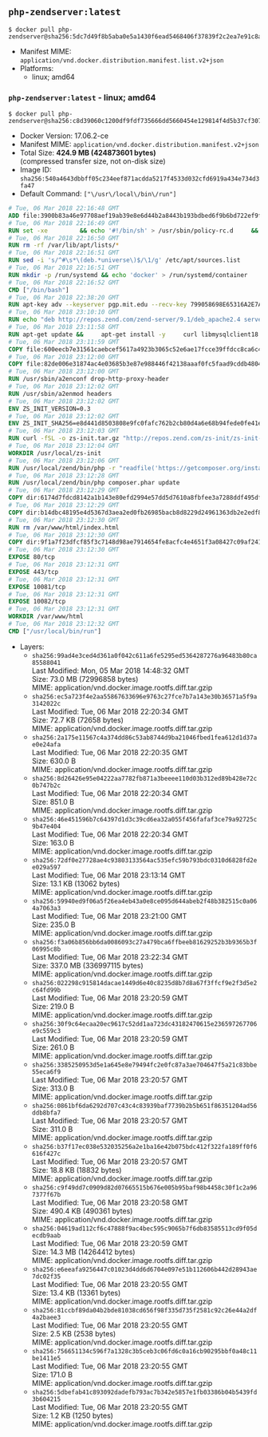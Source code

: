 ## `php-zendserver:latest`

```console
$ docker pull php-zendserver@sha256:5dc7d49f8b5aba0e5a1430f6ead5468406f37839f2c2ea7e91c8ac8f26092aaa
```

-	Manifest MIME: `application/vnd.docker.distribution.manifest.list.v2+json`
-	Platforms:
	-	linux; amd64

### `php-zendserver:latest` - linux; amd64

```console
$ docker pull php-zendserver@sha256:c8d39060c1200df9fdf735666dd5660454e129814f4d5b37cf307cea1c7a20fb
```

-	Docker Version: 17.06.2-ce
-	Manifest MIME: `application/vnd.docker.distribution.manifest.v2+json`
-	Total Size: **424.9 MB (424873601 bytes)**  
	(compressed transfer size, not on-disk size)
-	Image ID: `sha256:540a4643dbbff05c234eef871acdda5217f4533d032cfd6919a434e734d3fa47`
-	Default Command: `["\/usr\/local\/bin\/run"]`

```dockerfile
# Tue, 06 Mar 2018 22:16:48 GMT
ADD file:3900b83a46e97708aef19ab39e8e6d44b2a8443b193bdbed6f9b6bd722ef9f7f in / 
# Tue, 06 Mar 2018 22:16:49 GMT
RUN set -xe 		&& echo '#!/bin/sh' > /usr/sbin/policy-rc.d 	&& echo 'exit 101' >> /usr/sbin/policy-rc.d 	&& chmod +x /usr/sbin/policy-rc.d 		&& dpkg-divert --local --rename --add /sbin/initctl 	&& cp -a /usr/sbin/policy-rc.d /sbin/initctl 	&& sed -i 's/^exit.*/exit 0/' /sbin/initctl 		&& echo 'force-unsafe-io' > /etc/dpkg/dpkg.cfg.d/docker-apt-speedup 		&& echo 'DPkg::Post-Invoke { "rm -f /var/cache/apt/archives/*.deb /var/cache/apt/archives/partial/*.deb /var/cache/apt/*.bin || true"; };' > /etc/apt/apt.conf.d/docker-clean 	&& echo 'APT::Update::Post-Invoke { "rm -f /var/cache/apt/archives/*.deb /var/cache/apt/archives/partial/*.deb /var/cache/apt/*.bin || true"; };' >> /etc/apt/apt.conf.d/docker-clean 	&& echo 'Dir::Cache::pkgcache ""; Dir::Cache::srcpkgcache "";' >> /etc/apt/apt.conf.d/docker-clean 		&& echo 'Acquire::Languages "none";' > /etc/apt/apt.conf.d/docker-no-languages 		&& echo 'Acquire::GzipIndexes "true"; Acquire::CompressionTypes::Order:: "gz";' > /etc/apt/apt.conf.d/docker-gzip-indexes 		&& echo 'Apt::AutoRemove::SuggestsImportant "false";' > /etc/apt/apt.conf.d/docker-autoremove-suggests
# Tue, 06 Mar 2018 22:16:50 GMT
RUN rm -rf /var/lib/apt/lists/*
# Tue, 06 Mar 2018 22:16:51 GMT
RUN sed -i 's/^#\s*\(deb.*universe\)$/\1/g' /etc/apt/sources.list
# Tue, 06 Mar 2018 22:16:51 GMT
RUN mkdir -p /run/systemd && echo 'docker' > /run/systemd/container
# Tue, 06 Mar 2018 22:16:52 GMT
CMD ["/bin/bash"]
# Tue, 06 Mar 2018 22:38:20 GMT
RUN apt-key adv --keyserver pgp.mit.edu --recv-key 799058698E65316A2E7A4FF42EAE1437F7D2C623
# Tue, 06 Mar 2018 23:10:10 GMT
RUN echo "deb http://repos.zend.com/zend-server/9.1/deb_apache2.4 server non-free" >> /etc/apt/sources.list.d/zend-server.list
# Tue, 06 Mar 2018 23:11:58 GMT
RUN apt-get update &&     apt-get install -y     curl libmysqlclient18 unzip git zend-server-php-7.1=9.1.2+b144 &&     apt-get clean &&     /usr/local/zend/bin/zendctl.sh stop
# Tue, 06 Mar 2018 23:11:59 GMT
COPY file:600eecb7e31561caebcef5617a4923b3065c52e6ae17fcce39ffdcc8ca6c41db in /etc/ 
# Tue, 06 Mar 2018 23:12:00 GMT
COPY file:82de006e31874ac4e03685b3e87e988446f42138aaaf0fc5faad9cddb48040ba in /etc/apache2/conf-available 
# Tue, 06 Mar 2018 23:12:00 GMT
RUN /usr/sbin/a2enconf drop-http-proxy-header
# Tue, 06 Mar 2018 23:12:02 GMT
RUN /usr/sbin/a2enmod headers
# Tue, 06 Mar 2018 23:12:02 GMT
ENV ZS_INIT_VERSION=0.3
# Tue, 06 Mar 2018 23:12:02 GMT
ENV ZS_INIT_SHA256=e8d441d8503808e9fc0fafc762b2cb80d4a6e68b94fede0fe41efdeac10800cb
# Tue, 06 Mar 2018 23:12:03 GMT
RUN curl -fSL -o zs-init.tar.gz "http://repos.zend.com/zs-init/zs-init-docker-${ZS_INIT_VERSION}.tar.gz"     && echo "${ZS_INIT_SHA256} *zs-init.tar.gz" | sha256sum -c -     && mkdir /usr/local/zs-init     && tar xzf zs-init.tar.gz --strip-components=1 -C /usr/local/zs-init     && rm zs-init.tar.gz
# Tue, 06 Mar 2018 23:12:04 GMT
WORKDIR /usr/local/zs-init
# Tue, 06 Mar 2018 23:12:06 GMT
RUN /usr/local/zend/bin/php -r "readfile('https://getcomposer.org/installer');" | /usr/local/zend/bin/php
# Tue, 06 Mar 2018 23:12:28 GMT
RUN /usr/local/zend/bin/php composer.phar update
# Tue, 06 Mar 2018 23:12:29 GMT
COPY dir:6174d7fdcd8142a1b143e80efd2994e57dd5d7610a8fbfee3a7288ddf495dfdf in /usr/local/bin 
# Tue, 06 Mar 2018 23:12:29 GMT
COPY dir:b14dbc48195e4d5367d3aea2ed0fb26985bacb8d8229d24961363db2e2edf8f0 in /usr/local/zend/var/plugins/ 
# Tue, 06 Mar 2018 23:12:30 GMT
RUN rm /var/www/html/index.html
# Tue, 06 Mar 2018 23:12:30 GMT
COPY dir:9f1a7f23dfcf85f3c7148d98ae7914654fe8acfc4e4651f3a08427c09af24198 in /var/www/html 
# Tue, 06 Mar 2018 23:12:30 GMT
EXPOSE 80/tcp
# Tue, 06 Mar 2018 23:12:31 GMT
EXPOSE 443/tcp
# Tue, 06 Mar 2018 23:12:31 GMT
EXPOSE 10081/tcp
# Tue, 06 Mar 2018 23:12:31 GMT
EXPOSE 10082/tcp
# Tue, 06 Mar 2018 23:12:31 GMT
WORKDIR /var/www/html
# Tue, 06 Mar 2018 23:12:32 GMT
CMD ["/usr/local/bin/run"]
```

-	Layers:
	-	`sha256:99ad4e3ced4d361a0f042c611a6fe5295ed5364287276a96483b80ca85588041`  
		Last Modified: Mon, 05 Mar 2018 14:48:32 GMT  
		Size: 73.0 MB (72996858 bytes)  
		MIME: application/vnd.docker.image.rootfs.diff.tar.gzip
	-	`sha256:ec5a723f4e2aa55867633696e9763c27fce7b7a143e30b36571a5f9a3142022c`  
		Last Modified: Tue, 06 Mar 2018 22:20:34 GMT  
		Size: 72.7 KB (72658 bytes)  
		MIME: application/vnd.docker.image.rootfs.diff.tar.gzip
	-	`sha256:2a175e11567c4a374dd86c53ab8744d9ba21046fbed1fea612d1d37ae0e24afa`  
		Last Modified: Tue, 06 Mar 2018 22:20:35 GMT  
		Size: 630.0 B  
		MIME: application/vnd.docker.image.rootfs.diff.tar.gzip
	-	`sha256:8d26426e95e04222aa7782fb871a3beeee110d03b312ed89b428e72c0b747b2c`  
		Last Modified: Tue, 06 Mar 2018 22:20:34 GMT  
		Size: 851.0 B  
		MIME: application/vnd.docker.image.rootfs.diff.tar.gzip
	-	`sha256:46e451596b7c64397d1d3c39cd6ea32a055f456fafaf3ce79a92725c9b47e404`  
		Last Modified: Tue, 06 Mar 2018 22:20:34 GMT  
		Size: 163.0 B  
		MIME: application/vnd.docker.image.rootfs.diff.tar.gzip
	-	`sha256:72df0e27728ae4c93803133564ac535efc59b793bdc0310d6828fd2ee029a597`  
		Last Modified: Tue, 06 Mar 2018 23:13:14 GMT  
		Size: 13.1 KB (13062 bytes)  
		MIME: application/vnd.docker.image.rootfs.diff.tar.gzip
	-	`sha256:59940ed9f06a5f26ea4eb43a0e8ce095d644abeb2f48b382515c0a064a7063a3`  
		Last Modified: Tue, 06 Mar 2018 23:21:00 GMT  
		Size: 235.0 B  
		MIME: application/vnd.docker.image.rootfs.diff.tar.gzip
	-	`sha256:f3a06b856bb6da0086093c27a479bca6ffbeeb81629252b3b9365b3f06995c8b`  
		Last Modified: Tue, 06 Mar 2018 23:22:34 GMT  
		Size: 337.0 MB (336997115 bytes)  
		MIME: application/vnd.docker.image.rootfs.diff.tar.gzip
	-	`sha256:022298c915814dacae1449d6e40c8235d8b7d8a67f3ffcf9e2f3d5e2c64fd99b`  
		Last Modified: Tue, 06 Mar 2018 23:20:59 GMT  
		Size: 219.0 B  
		MIME: application/vnd.docker.image.rootfs.diff.tar.gzip
	-	`sha256:30f9c64ecaa20ec9617c52dd1aa723dc43182470615e236597267706e9c559c3`  
		Last Modified: Tue, 06 Mar 2018 23:20:59 GMT  
		Size: 261.0 B  
		MIME: application/vnd.docker.image.rootfs.diff.tar.gzip
	-	`sha256:3385250953d5e1a645e8e79494fc2e0fc87a3ae704647f5a21c83bbe55eca6f9`  
		Last Modified: Tue, 06 Mar 2018 23:20:57 GMT  
		Size: 313.0 B  
		MIME: application/vnd.docker.image.rootfs.diff.tar.gzip
	-	`sha256:0861bf6da6292d707c43c4c83939baf7739b2b5b651f86351204ad56ddb8bfa7`  
		Last Modified: Tue, 06 Mar 2018 23:20:57 GMT  
		Size: 311.0 B  
		MIME: application/vnd.docker.image.rootfs.diff.tar.gzip
	-	`sha256:b37f17ec038e532035256a2e1ba16e42b075bdc412f322fa189ff0f6616f427c`  
		Last Modified: Tue, 06 Mar 2018 23:20:57 GMT  
		Size: 18.8 KB (18832 bytes)  
		MIME: application/vnd.docker.image.rootfs.diff.tar.gzip
	-	`sha256:c9f49dd7c0909d82d07665515b676e005b95baf98b4458c30f1c2a967377f67b`  
		Last Modified: Tue, 06 Mar 2018 23:20:58 GMT  
		Size: 490.4 KB (490361 bytes)  
		MIME: application/vnd.docker.image.rootfs.diff.tar.gzip
	-	`sha256:04619ad112cf6c47888f9ac4bec595c9065b7f6db83585513cd9f05decdb9aab`  
		Last Modified: Tue, 06 Mar 2018 23:20:59 GMT  
		Size: 14.3 MB (14264412 bytes)  
		MIME: application/vnd.docker.image.rootfs.diff.tar.gzip
	-	`sha256:e6eeafa9256447c01023d4dd6d6704e097e51b112606b442d28943ae7dc02f35`  
		Last Modified: Tue, 06 Mar 2018 23:20:55 GMT  
		Size: 13.4 KB (13361 bytes)  
		MIME: application/vnd.docker.image.rootfs.diff.tar.gzip
	-	`sha256:81ccbf89da04b2bde81038cd656f98f335d735f2581c92c26e44a2df4a2baee3`  
		Last Modified: Tue, 06 Mar 2018 23:20:55 GMT  
		Size: 2.5 KB (2538 bytes)  
		MIME: application/vnd.docker.image.rootfs.diff.tar.gzip
	-	`sha256:756651134c596f7a1328c3b5ceb3c06fd6c0a16cb90295bbf0a48c11be1411e5`  
		Last Modified: Tue, 06 Mar 2018 23:20:55 GMT  
		Size: 171.0 B  
		MIME: application/vnd.docker.image.rootfs.diff.tar.gzip
	-	`sha256:5dbefab41c893092dadefb793ac7b342e5857e1fb03386b04b5439fd3b604215`  
		Last Modified: Tue, 06 Mar 2018 23:20:55 GMT  
		Size: 1.2 KB (1250 bytes)  
		MIME: application/vnd.docker.image.rootfs.diff.tar.gzip
